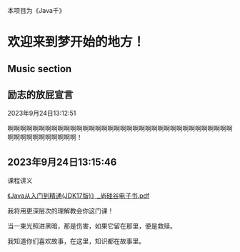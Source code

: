 本项目为《Java千》

# 欢迎来到梦开始的地方！

## Music section

<audio src="D:\Programing\NowJavaTime\media\福禄寿FloruitShow - 我用什么把你留住.mp3"></audio>

## 励志的放屁宣言

2023年9月24日13:12:51

啊啊啊啊啊啊啊啊啊啊啊啊啊啊啊啊啊啊啊啊啊啊啊啊啊啊啊啊啊啊啊啊啊啊啊啊啊啊啊啊啊啊啊啊啊啊啊！

## **2023年9月24日13:15:46**

课程讲义

 [《Java从入门到精通(JDK17版)》_尚硅谷电子书.pdf](ebook\《Java从入门到精通(JDK17版)》_尚硅谷电子书.pdf) 

我将用更深层次的理解教会你这门课！

当一束光照进黑暗，那是伤害，如果它留在那里，便是救赎。

我知道你们喜欢故事，在这里，知识都在故事里。

